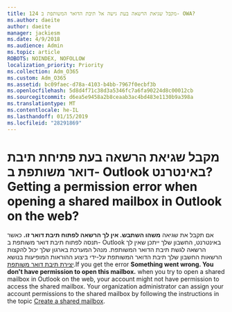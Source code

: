 ```yaml
---
title: 124 מקבל שגיאת הרשאה בעת גישה אל תיבת הדואר המשותפת ב- OWA?
ms.author: daeite
author: daeite
manager: jackiesm
ms.date: 4/9/2018
ms.audience: Admin
ms.topic: article
ROBOTS: NOINDEX, NOFOLLOW
localization_priority: Priority
ms.collection: Adm_O365
ms.custom: Adm_O365
ms.assetid: bc09faec-d78a-4103-b4bb-7967f0ecbf3b
ms.openlocfilehash: 5d8d4f71c38d3a5346fc7a6fa90224d8c00012cb
ms.sourcegitcommit: d6ea5e9458a2b8ceaab3ac4bd483e1130b9a398a
ms.translationtype: MT
ms.contentlocale: he-IL
ms.lasthandoff: 01/15/2019
ms.locfileid: "28291869"
---
```

# <a name="getting-a-permission-error-when-opening-a-shared-mailbox-in-outlook-on-the-web"></a><span data-ttu-id="28a08-102">מקבל שגיאת הרשאה בעת פתיחת תיבת דואר משותפת ב- Outlook באינטרנט?</span><span class="sxs-lookup"><span data-stu-id="28a08-102">Getting a permission error when opening a shared mailbox in Outlook on the web?</span></span>

<span data-ttu-id="28a08-p101">אם תקבל את שגיאה **משהו השתבש. אין לך הרשאה לפתוח תיבת דואר זו.** כאשר תנסה לפתוח תיבת דואר משותפת ב- Outlook באינטרנט, החשבון שלך ייתכן שאין לך הרשאה לגשת תיבת הדואר המשותפת. מנהל המערכת בארגון שלך יכול להקצות הרשאות החשבון שלך תיבת הדואר המשותפת על-ידי ביצוע ההוראות המופיעות בנושא [יצירת תיבת דואר משותפת](https://support.office.com/article/871a246d-3acd-4bba-948e-5de8be0544c9).</span><span class="sxs-lookup"><span data-stu-id="28a08-p101">If you get the error **Something went wrong. You don't have permission to open this mailbox.** when you try to open a shared mailbox in Outlook on the web, your account might not have permission to access the shared mailbox. Your organization administrator can assign your account permissions to the shared mailbox by following the instructions in the topic [Create a shared mailbox](https://support.office.com/article/871a246d-3acd-4bba-948e-5de8be0544c9).</span></span>
  

